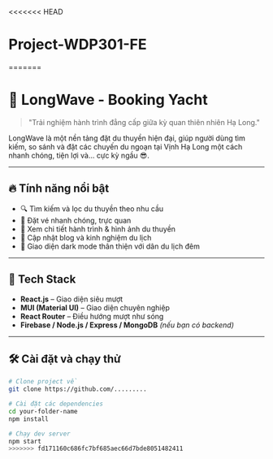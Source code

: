 <<<<<<< HEAD
# Project-WDP301-FE
=======
# 🚢 LongWave - Booking Yacht

> "Trải nghiệm hành trình đẳng cấp giữa kỳ quan thiên nhiên Hạ Long."

LongWave là một nền tảng đặt du thuyền hiện đại, giúp người dùng tìm kiếm, so sánh và đặt các chuyến du ngoạn tại Vịnh Hạ Long một cách nhanh chóng, tiện lợi và... cực kỳ ngầu 😎.

---

## 🔥 Tính năng nổi bật

- 🔍 Tìm kiếm và lọc du thuyền theo nhu cầu
- 📅 Đặt vé nhanh chóng, trực quan
- 🧭 Xem chi tiết hành trình & hình ảnh du thuyền
- 📰 Cập nhật blog và kinh nghiệm du lịch
- 🌙 Giao diện dark mode thân thiện với dân du lịch đêm

---

## 🚀 Tech Stack

- **React.js** – Giao diện siêu mượt
- **MUI (Material UI)** – Giao diện chuyên nghiệp
- **React Router** – Điều hướng mượt như sóng
- **Firebase / Node.js / Express / MongoDB** *(nếu bạn có backend)*

---

## 🛠️ Cài đặt và chạy thử

```bash
# Clone project về
git clone https://github.com/.........

# Cài đặt các dependencies
cd your-folder-name
npm install

# Chạy dev server
npm start
>>>>>>> fd171160c686fc7bf685aec66d7bde8051482411
